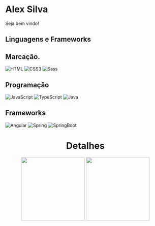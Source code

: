 # Alex Silva
Seja bem vindo!

## Linguagens e Frameworks

## Marcação.
![HTML](https://img.shields.io/badge/HTML5-E34F26?style=for-the-badge&logo=html5&logoColor=white)
![CSS3](https://img.shields.io/badge/CSS3-1572B6?style=for-the-badge&logo=css3&logoColor=white)
![Sass](https://img.shields.io/badge/Sass-000?style=for-the-badge&logo=sass)

## Programação
![JavaScript](https://img.shields.io/badge/JavaScript-323330?style=for-the-badge&logo=javascript&logoColor=F7DF1E)
![TypeScript](https://img.shields.io/badge/TypeScript-007ACC?style=for-the-badge&logo=typescript&logoColor=white)
![Java](https://img.shields.io/badge/Java-000?style=for-the-badge&logo=java)

## Frameworks
![Angular](https://img.shields.io/badge/Angular-DD0031?style=for-the-badge&logo=angular&logoColor=white)
![Spring](https://img.shields.io/badge/spring-0?style=for-the-badge&logo=spring&labelColor=white)
![SpringBoot](https://img.shields.io/badge/spring%20boot-0?style=for-the-badge&logo=springboot&labelColor=white)

<div align="center">
 <h1> Detalhes </h1>
<img   height="200em" src="https://github-readme-stats.vercel.app/api?username=AlexSilvaCB&count_private=true&show_icons=true&theme=dracula"/>

<img height="200em" src="https://github-readme-stats.vercel.app/api/top-langs/?username=AlexSilvaCB&layout=compact&theme=dracula"/>
</div>
